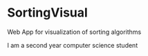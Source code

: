 # SortingVisual
Web App for visualization of sorting algorithms

I am a second year computer science student
